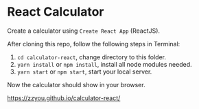 # React Calculator
Create a calculator using `Create React App` (ReactJS).

After cloning this repo, follow the following steps in Terminal:
1. `cd calculator-react`, change directory to this folder.
2. `yarn install` or `npm install`, install all node modules needed.
3. `yarn start` or `npm start`, start your local server.

Now the calculator should show in your browser.

<a href='https://zzyou.github.io/calculator-react/'>https://zzyou.github.io/calculator-react/</a>
